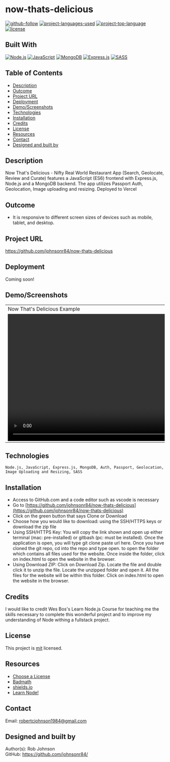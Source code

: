 # now-thats-delicious

[![github-follow](https://img.shields.io/github/followers/johnsonr84.svg?style=social&label=Follow&maxAge=2592000)](https://github.com/johnsonr84)
[![project-languages-used](https://img.shields.io/github/languages/count/johnsonr84/now-thats-delicious?color=orange)](https://github.com/johnsonr84/now-thats-delicious)
[![project-top-language](https://img.shields.io/github/languages/top/johnsonr84/now-thats-delicious?color=yellow)](https://github.com/johnsonr84/now-thats-delicious)
[![license](https://img.shields.io/badge/license-mit-brightgreen.svg)](https://choosealicense.com/licenses/mit/)

## Built With

[![Node.js](https://img.shields.io/badge/Node.js-43853D?style=for-the-badge&logo=node.js&logoColor=white)](https://nodejs.org/en/)
[![JavaScript](https://img.shields.io/badge/JavaScript-323330?style=for-the-badge&logo=javascript&logoColor=F7DF1E)](https://www.javascript.com/)
[![MongoDB](https://img.shields.io/badge/MongoDB-4EA94B?style=for-the-badge&logo=mongodb&logoColor=white)](https://www.mongodb.com/)
[![Express.js](https://img.shields.io/badge/Express.js-404D59?style=for-the-badge)](https://expressjs.com/)
[![SASS](https://img.shields.io/badge/Sass-CC6699?style=for-the-badge&logo=sass&logoColor=white)](https://sass-lang.com/)

## Table of Contents

- [Description](#Description)
- [Outcome](#Outcome)
- [Project URL](#Project-URL)
- [Deployment](#Deployment)
- [Demo/Screenshots](#Demo/Screenshots)
- [Technologies](#Technologies)
- [Installation](#Installation)
- [Credits](#Credits)
- [License](#License)
- [Resources](#Resources)
- [Contact](#Contact)
- [Designed and built by](#Designed-and-built-by)

## Description

Now That's Delicious - Nifty Real World Restaurant App (Search, Geolocate, Review and Curate) features a JavaScript (ES6) frontend with Express.js, Node.js and a MongoDB backend. The app utilizes Passport Auth, Geolocation, Image uploading and resizing. Deployed to Vercel

## Outcome

- It is responsive to different screen sizes of devices such as mobile, tablet, and desktop.

## Project URL

https://github.com/johnsonr84/now-thats-delicious

## Deployment

Coming soon!

<!-- - [https://johnsonr84.github.io/now-thats-delicious/](https://johnsonr84.github.io/now-thats-delicious/) -->

## Demo/Screenshots

  <table>
    <tr>
      <td>Now That's Delicious Example</td>
    </tr>
    <tr>
    <td><video playsinline="" src="https://player.vimeo.com/external/214724905.hd.mp4?s=5cd8253c819177881cc44457e4e6784c626a2599&amp;profile_id=174" muted="" autoplay="" loop="" height=400></video></td>
      <!-- <td><img src="" height=600 alt="screenshot of now-thats-delicious"></td> -->
    </tr>
  </table>

## Technologies

```
Node.js, JavaScript, Express.js, MongoDB, Auth, Passport, Geolocation, Image Uploading and Resizing, SASS
```

## Installation

- Access to GitHub.com and a code editor such as vscode is necessary
- Go to [https://github.com/johnsonr84/now-thats-delicious](https://github.com/johnsonr84/now-thats-delicious)
- Click on the green button that says Clone or Download
- Choose how you would like to download: using the SSH/HTTPS keys or download the zip file
- Using SSH/HTTPS Key: You will copy the link shown and open up either terminal (mac: pre-installed) or gitbash (pc: must be installed). Once the application is open, you will type git clone paste url here. Once you have cloned the git repo, cd into the repo and type open. to open the folder which contains all files used for the website. Once inside the folder, click on index.html to open the website in the browser.
- Using Download ZIP: Click on Download Zip. Locate the file and double click it to unzip the file. Locate the unzipped folder and open it. All the files for the website will be within this folder. Click on index.html to open the website in the browser.

## Credits

I would like to credit Wes Bos's Learn Node.js Course for teaching me the skills necessary to complete this wonderful project and to improve my understanding of Node withing a fullstack project.

## License

This project is [mit](https://choosealicense.com/licenses/mit/) licensed.

## Resources

- [Choose a License](https://choosealicense.com/)
- [Badmath](https://img.shields.io/github/languages/top/nielsenjared/badmath)
- [shields.io](https://shields.io/)
- [Learn Node!](https://learnnode.com/)

## Contact

Email: robertcjohnson1984@gmail.com

## Designed and built by

Author(s): Rob Johnson  
 GitHub: https://github.com/johnsonr84/
